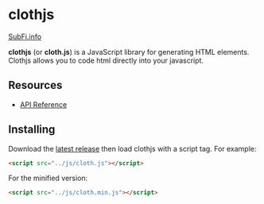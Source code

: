 # clothjs

<a href="https://subfi.info">SubFi.info</a>

**clothjs** (or **cloth.js**) is a JavaScript library for generating HTML elements. Clothjs allows you to code html directly into your javascript.
## Resources

* [API Reference](https://github.com/QParkinson/clothjs/blob/master/API.md)

## Installing

Download the [latest release](https://github.com/QParkinson/clothjs/releases/latest) then load clothjs with a script tag. For example:

```html
<script src="../js/cloth.js"></script>
```

For the minified version:

```html
<script src="../js/cloth.min.js"></script>
```